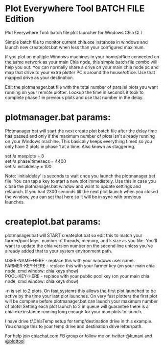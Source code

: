 # Plot Everywhere Tool BATCH FILE Edition
Plot Everywhere Tool: batch file plot launcher for Windows Chia CLI

Simple batch file to monitor current chia.exe instances in windows and launch new createplot.bat when less than your configured maximum.

If you plot on multiple Windows machines in your home/office connected on the same network as your main Chia node, this simple batch file combo will help you out. You can normally share a drive on your main chia node pc and map that drive to your extra plotter PC's around the house/office. Use that mapped drive as your destination.

Edit the plotmanager.bat file with the total number of parallel plots you want running on your remote plotter. Lookup the time in seconds it took to complete phase 1 in previous plots and use that number in the delay. 

# plotmanager.bat params: 

Plotmanager.bat will start the next create plot batch file after the delay time has passed and only if the maximum number of plots isn't already running on your Windows machine. This basically keeps everything timed so you only have 2 plots in phase 1 at a time. Also known as staggering.

set /a maxplots = 8  
set /a phase1timesecs = 4400   
set /a initialdelay = 100   

Note: 'initialdelay' is seconds to wait once you launch the plotmanager.bat file. You can tap a key to start a new plot immediately. Use this in case you close the plotmanager.bat window and want to update settings and relaunch. If you had 2300 seconds till the next plot launch when you closed the window, you can set that here so it will be in sync with previous launches.

# createplot.bat params:

plotmanager.bat will START createplot.bat so edit this to match your farmer/pool keys, number of threads, memory, and k size as you like. You'll want to update the chia version number on the second line unless you've already added that to your system environment path.

USER-NAME-HERE - replace this with your windows user name.  
FARMER-KEY-HERE - replace this with your farmer key (on your main chia node, cmd window: chia keys show)  
POOL-KEY-HERE - replace with your public pool key (on your main chia node, cmd window: chia keys show)  

-n is set to 2 plots. On fast systems this allows the first plot launched to be active by the time your last plot launches. On very fast plotters the first plot will be complete before plotmanager.bat can launch your maximum number of plots! Setting each plot launch to 2 in queue will guarantee there is a chia.exe instance running long enough for your max plots to launch.  

I have drive t:\ChiaTemp setup for temp/destination drive in this example. You change this to your temp drive and destination drive letter/path.  

For help join <a href="http://chiachat.com">chiachat.com</a> FB group or follow me on twitter <a href="https://twitter.com/kunani">@kunani</a> and <a href="https://twitter.com/plottool">@plottool</a>
